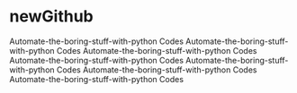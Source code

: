 # newGithub
Automate-the-boring-stuff-with-python Codes
Automate-the-boring-stuff-with-python Codes
Automate-the-boring-stuff-with-python Codes
Automate-the-boring-stuff-with-python Codes
Automate-the-boring-stuff-with-python Codes
Automate-the-boring-stuff-with-python Codes
Automate-the-boring-stuff-with-python Codes

